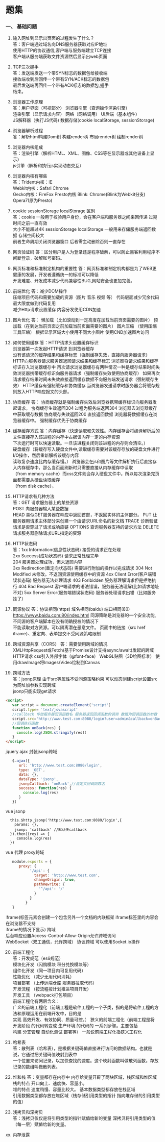 # 题集
### 一、 基础问题
1. 输入网址到显示出页面的过程发生了什么？  
答：客户端通过域名向DNS服务器获取对应IP地址  
使用HTTP的协议通信,客户端与服务端建立TCP连接  
客户端从服务端获取文件资源然后显示出web页面

2. TCP三次握手  
答：发送端发送一个带SYN标志的数据包给接收端  
接收端收到后回传一个带有SYN/ACK标志的数据包  
最后发送端再回传一个带有ACK标志的数据包,握手  
结束。

3. 浏览器工作原理  
答：用户界面（可视部分） 浏览器引擎（查询操作渲染引擎）   
渲染引擎（显示请求内容） 网络（网络调用） UI后端（基本组件）   
JS解释器（执行JS代码) 数据存储(cookie localStorage, sessionStorage)

4. 浏览器解析过程  
答：解析html构建Dom树 构建render树 布局render树 绘制render树

5. 浏览器内核组成  
答：渲染引擎（解析HTML、XML、图像、CSS等在显示器或其他设备上显示）  
js引擎（解析和执行js实现动态交互）

6. 浏览器内核有哪些  
答：Trident内核：IE  
Webkit内核：Safari Chrome  
Gecko内核：FireFox
Presto内核
Blink: Chrome(Blink为Webkit分支) Opera7(原为Presto)

7. cookie sessionStorage localStorage 区别  
答：cookie 一般用于校验用户身份，会在客户端和服务器之间来回传递 过期时间之前一直有效  
大小不能超过4K
sessionStorage localStorage 一般用来存储服务端返回数据 存储空间较大   
前者生命周期关闭浏览器窗口 后者需主动删除否则一直存在

8. 网页验证码
答：区分用户是人为登录还是程序破解，可以防止黑客利用程序不间断登录，破解账号密码。

9. 网页标准和标准制定机构的重要性
答：网页标准和制定机构都是为了WEB更健康的发展，开发者遵循统一的标准可以降低  
开发难度、开发成本减少代码兼容性BUG,网站安全也更加完善。

10. 前端优化
答：减少DOM操作  
压缩项目代码和需要加载的资源（图片 音乐 视频 等）
代码层面减少冗余代码最大限度做到代码复用  
减少Http请求设置缓存
内容分发使用CDN加速

11. 图片优化
答： 懒加载（比如滚动到一定高度在加载当前页面需要的图片）
预加载（在到达当前页面之前加载当前页面需要的图片）
图片压缩 （使用压缩工具压缩）
根据显示区域大小使用不同大小图片
使用CND加速图片访问

12. 如何使用缓存
答：HTTP请求头设置缓存标识  
浏览器第一次发起HTTP请求 到浏览器缓存  
没有该请求的缓存结果和缓存标志（强制缓存失效，直接向服务器请求）
HTTP向服务器请求服务器返回请求结果和缓存标志
浏览器将请求结果和缓存标识存入浏览器缓存中
再次请求浏览器缓存有两种情况一种是缓存结果时间失效浏览器携带缓存标识向服务器请求（强制缓存失效使用协商缓存）
如果再次请求缓存结果时间未失效直接返回缓存数据不向服务端发送请求（强制缓存生效）
HTTP缓存有强制缓存和协商缓存 当浏览器发送请求时服务器会将缓存规则放入HTTP响应报文的头部。

13. 协商缓存 
答： 协商缓存就是强制缓存失效后浏览器携带缓存标识向服务器发起请求。
协商缓存生效返回304 过程为服务端返回304 浏览器去浏览器缓存中获取缓存数据
协商缓存失效返回200 直接返回数据 浏览器将数据缓存在浏览器缓存中。
强制缓存优先于协商缓存

14. 缓存缓存方式
答：内存缓存（快速读取和失效性。内存缓存会将编译解析后的文件直接存入该进程的内存中占据该内存一定的内存资源  
下次运行时可以快速读取。一旦该进程关闭则该进程的内存则会清空。）      
硬盘缓存（将缓存写入硬盘文件中,读取缓存需要对该缓存存放的硬盘文件进行I/O操作，然后重新解析该缓存内容  
读取复杂速度比内存缓存慢。）
浏览器会在js和图片等文件解析执行后直接存入内存缓存中，那么当页面刷新时只需要直接从内存缓存中读取  
（from memory cache）而css文件则会存入硬盘文件中，所以每次渲染完页面都需要从硬盘读取缓存  
（from disk cache）。

15. HTTP请求有几种方法  
答：GET 请求服务器上的某些资源  
POST 向服务器输入某些数据  
HEAD 类似GET服务器在响应中返回首部，不返回实体的主体部分。
PUT  让服务器用请求主体部分来创建一个由请求URL命名的新文档
TRACE 诊断验证请求是否穿过了请求或响应链
OPTIONS 查询服务器支持的请求方法
DELETE 请求服务器删除请求URL指定的资源

16. HTTP状态码  
答：1xx Information(信息性状态码) 接受的请求正在处理  
2xx Success(成功状态码) 请求正常处理完毕  
204 服务器处理成功，但未返回内容  
3xx Redirection(重定向状态码) 需要进行附加的操作以完成请求
304 Not Modified 未修改。不返回资源使用缓存中的资源
4xx Client Error(客户端错误状态码) 服务器无法处理请求
403 Foribidden 服务器理解请求但是拒绝执行
404 Bad Request 客户端请求的语法错误，服务器无法理解(比如请求地址不对)
5xx Server Error(服务端错误状态码) 服务器处理请求出错（比如服务挂了）

17. 同源协议
答：协议相同(https) 域名相同(baidu) 端口相同(80)  
https://www.baidu.com:80/index.html
同源策略是浏览器的一个安全功能,不同源的客户端脚本在没有明确授权的情况下  
不能读取对方资源。可以隔离潜在恶意文件。
页面中的链接（src href iframe）、重定向、表单提交不受同源策略限制

18. 跨域资源共享（CORS）
答：需要使用跨域的情况  
XMLHttpRequest或Fetch(基于Promise设计支持async/await)发起的跨域HTTP请求
css引入外部字体（@font-face）
WebGL贴图（3D绘图标准）
使用drawImage将Images/Video绘制到Canvas

19. 跨域方法  
答：jsonp原理 由于src等属性不受同源策略约束 可以动态创建script设置src为网址加参数实现跨域  
jsonp只能实现get请求
```html
<script>
   var script = document.createElement('script')
   script.type= 'text/jsvascript'
   //callback 传给服务器回调函数名 服务器返回回调函数的调用 数据为回调函数的参数
   script.src='http://www.test.com:8080/login?user=admin&callback=onBack'
   //回调执行函数
   function onBack(res) {
     console.log(JSON.stringify(res))
   }
</script>
```
jquery ajax 封装jsonp跨域
```javascript
   $.ajax({
      url: 'http://www.test.com:8080/login',
      type: 'GET',
      data: {},
      dataType: 'jsonp',
      jsonpCallback: 'onBack',//自定义回调函数名
      success: function(res) {
        console.log(res)
      }
   })
```

vue jsonp
```ecmascript 6
  this.$http.jsonp('http://www.test.com:8080/login',{
    params: {},
    jsonp: 'callback' //默认传callback
  }).then((res) => {
     console.log(res)
  })
```
vue 代理 proxy跨域
```javascript
   module.exports = {
      proxy: {
           '/api': {
             target: 'http://www.test.com',
             changeOrigin: true,
             pathRewrite: {
               '^/api': '/'
             }
           }
         }
   }
```
iframe(标签元素会创建一个包含另外一个文档的内联框架 iframe标签里的内容会在浏览器不支持  
iframe的情况下显示) 跨域  
后台响应设置Access-Control-Allow-Origin允许跨域访问  
WebSocket（双工通信，允许跨域） 协议跨域 可以使用Socket.io操作

20. 前端工程化  
答：开发规范（es6规范）  
模块化开发（闪购模块 积分兑换模块等）  
组件化开发（同一项目内可复用代码）  
性能优化 （减少无用代码消耗）  
项目部署 （上传远端仓库 服务器拉取代码）  
开发流程 （按流程按计划推进项目开发）  
开发工具 （webpack打包项目）  
前端工程化有两层含义：  
广义的前端工程化（前端工程是软件工程的一个子类，指的是将软件工程的方法和原理运用在前端开发中，目的是  
实现 高效开发、有效协同、质量可控。）
狭义的前端工程化（前端工程是将 开发阶段 的代码转变成 生产环境 的代码的 一系列步骤。主要包括  
构建 分支管理 自动化测试 部署等）
一般说前端工程化指狭义工程化

21. 哈希表  
答：散列表（哈希表），是根据关键码值直接进行访问的数据结构。也就是说，它通过把关键码值映射到表中  
一个位置来访问记录，以加快查找的速度。这个映射函数叫做散列函数，存放记录的数组叫做散列表。

22. 堆和栈
答：变量都存在内存中 内存给变量开辟了两块区域，栈区域和堆区域  
栈的特点 开口向上、速度快、容量小。  
堆的特点 速度稍慢、容量比较大。
基本数据类型都存放在栈区域  
引用数据类型都存放在堆区域（栈存储引用类型的指针 指向堆存储的引用类型的值）
 
23. 浅拷贝和深拷贝  
答：浅拷贝仅仅是将引用类型的指针赋值给新的变量 深拷贝将引用类型的值（每一层）赋值给新的变量。

xx. 内存泄露

